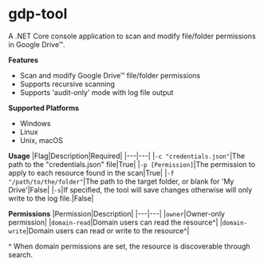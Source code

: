# gdp-tool
A .NET Core console application to scan and modify file/folder permissions in Google Drive™.

**Features**
- Scan and modify Google Drive™ file/folder permissions
- Supports recursive scanning
- Supports 'audit-only' mode with log file output

**Supported Platforms**
- Windows
- Linux
- Unix, macOS

**Usage**
|Flag|Description|Required|
|---|---|
|`-c "credentials.json"`|The path to the "credentials.json" file|True|
|`-p [Permission]`|The permission to apply to each resource found in the scan|True|
|`-f "/path/to/the/folder"`|The path to the target folder, or blank for 'My Drive'|False|
|`-s`|If specified, the tool will save changes otherwise will only write to the log file.|False|

**Permissions**
|Permission|Description|
|---|---|
|`owner`|Owner-only permission|
|`domain-read`|Domain users can read the resource^|
|`domain-write`|Domain users can read or write to the resource^|

^ When domain permissions are set, the resource is discoverable through search.
